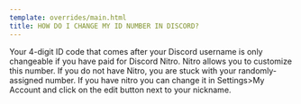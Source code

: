 ```yaml
---
template: overrides/main.html
title: HOW DO I CHANGE MY ID NUMBER IN DISCORD?
---
```


Your 4-digit ID code that comes after your Discord username is only changeable if you have paid for Discord Nitro. Nitro allows you to customize this number. If you do not have Nitro, you are stuck with your randomly-assigned number. If you have nitro you can change it in Settings>My Account and click on the edit button next to your nickname.
